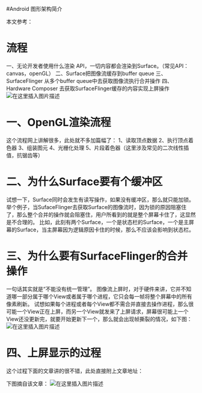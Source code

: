 #Android 图形架构简介
>  
 本文参考： 


# 流程

一、无论开发者使用什么渲染 API，一切内容都会渲染到Surface。（常见API：canvas，openGL） 二、Surface把图像流缓存到buffer queue 三、SurfaceFlinger 从多个buffer queue中去获取图像流执行合并操作 四、 Hardware Composer 去获取SurfaceFlinger缓存的内容实现上屏操作 <img src="https://raw.githubusercontent.com/Double2hao/xujiajia_blog/main/img/16209911101570.png " alt="在这里插入图片描述">

# 一、OpenGL渲染流程

这个流程网上讲解很多，此处就不多加篇幅了： 1、读取顶点数据 2、执行顶点着色器 3、组装图元 4、光栅化处理 5、片段着色器（这里涉及常见的二次线性插值，抗锯齿等）

# 二、为什么Surface要有个缓冲区

试想一下，Surface同时会发生有读写操作，如果没有缓冲区，那么就只能加锁。 举个例子，当SufaceFlinger去获取Surface的图像流时，因为锁的原因阻塞住了，那么整个合并的操作就会阻塞住，用户所看到的就是整个屏幕卡住了，这显然是不合理的。 比如，此刻有两个Surface，一个是状态栏的Surface，一个是主屏幕的Surface，当主屏幕因为逻辑原因卡住的时候，那么不应该会影响到状态栏。

# 三、为什么要有SurfaceFlinger的合并操作

一句话其实就是“不能没有统一管理”。 图像流上屏时，对于硬件来讲，它并不知道哪一部分属于哪个View或者属于哪个进程，它只会每一帧将整个屏幕中的所有像素刷新。 试想如果每个进程或者每个View都不需合并直接去操作进程，那么很可能一个View正在上屏，而另一个View就发来了上屏请求，屏幕很可能上一个View还没更新完，就要开始更新下一个，那么就会出现帧撕裂的情况，如下图： <img src="https://raw.githubusercontent.com/Double2hao/xujiajia_blog/main/img/16209911106781.png " alt="在这里插入图片描述">

# 四、上屏显示的过程

这个过程下面的文章讲的很不错，此处直接附上文章地址： 

下图摘自该文章： <img src="https://raw.githubusercontent.com/Double2hao/xujiajia_blog/main/img/16209911147752.png " alt="在这里插入图片描述">